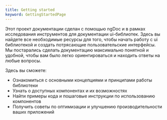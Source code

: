 ```yaml
---
title: Getting started
keyword: GettingStartedPage
---
```


Этот проект документации сделан с помощью
ngDoc и в рамках исследования инструментов для
документации ui-библиотек.
Здесь вы найдете все необходимые ресурсы для того, чтобы начать работу с ui библиотекой и создать потрясающие пользовательские интерфейсы. Мы постарались сделать документацию максимально понятной и удобной, чтобы вам было легко ориентироваться и находить ответы на любые вопросы.

Здесь вы сможете:

- Ознакомиться с основными концепциями и принципами работы библиотеки
- Узнать о доступных компонентах и их возможностях
- Найти примеры кода и пошаговые инструкции по использованию компонентов
- Получить советы по оптимизации и улучшению производительности ваших приложений
